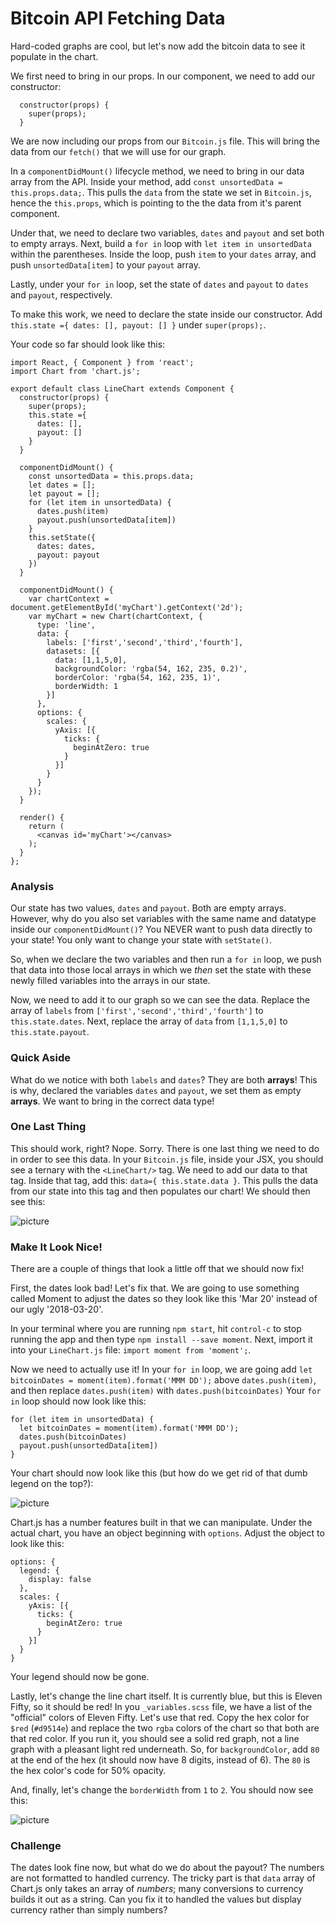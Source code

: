 # Bitcoin API Fetching Data
Hard-coded graphs are cool, but let's now add the bitcoin data to see it populate in the chart.<br>

We first need to bring in our props.  In our component, we need to add our constructor:<br>

```
  constructor(props) {
    super(props);
  }
```

We are now including our props from our `Bitcoin.js` file.  This will bring the data from our `fetch()` that we will use for our graph.<br>

In a `componentDidMount()` lifecycle method, we need to bring in our data array from the API.  Inside your method, add `const unsortedData = this.props.data;`.  This pulls the `data` from the state we set in `Bitcoin.js`, hence the `this.props`, which is pointing to the the data from it's parent component.<br>

Under that, we need to declare two variables, `dates` and `payout` and set both to empty arrays.  Next, build a `for in` loop with `let item in unsortedData` within the parentheses.  Inside the loop, push `item` to your `dates` array, and push `unsortedData[item]` to your `payout` array.<br>

Lastly, under your `for in` loop, set the state of `dates` and `payout` to `dates` and `payout`, respectively.<br>

To make this work, we need to declare the state inside our constructor.  Add `this.state ={ dates: [], payout: [] }` under `super(props);`.<br>

Your code so far should look like this:<br>

```
import React, { Component } from 'react';
import Chart from 'chart.js';

export default class LineChart extends Component {
  constructor(props) {
    super(props);
    this.state ={
      dates: [],
      payout: []
    }
  }

  componentDidMount() {
    const unsortedData = this.props.data;
    let dates = [];
    let payout = [];
    for (let item in unsortedData) {
      dates.push(item)
      payout.push(unsortedData[item])
    }
    this.setState({
      dates: dates,
      payout: payout
    })
  }

  componentDidMount() {
    var chartContext = document.getElementById('myChart').getContext('2d');
    var myChart = new Chart(chartContext, {
      type: 'line',
      data: {
        labels: ['first','second','third','fourth'],
        datasets: [{
          data: [1,1,5,0],
          backgroundColor: 'rgba(54, 162, 235, 0.2)', 
          borderColor: 'rgba(54, 162, 235, 1)',
          borderWidth: 1
        }]
      },
      options: {
        scales: {
          yAxis: [{
            ticks: {
              beginAtZero: true
            }
          }]
        }
      }
    });
  }

  render() {
    return (
      <canvas id='myChart'></canvas>
    );
  }
};
```

### Analysis 
Our state has two values, `dates` and `payout`.  Both are empty arrays.  However, why do you also set variables with the same name and datatype inside our `componentDidMount()`?  You NEVER want to push data directly to your state!  You only want to change your state with `setState()`.<br>

So, when we declare the two variables and then run a `for in` loop, we push that data into those local arrays in which we <i>then</i> set the state with these newly filled variables into the arrays in our state.

Now, we need to add it to our graph so we can see the data.  Replace the array of `labels` from `['first','second','third','fourth']` to `this.state.dates`.  Next, replace the array of `data` from `[1,1,5,0]` to `this.state.payout`.

### Quick Aside

What do we notice with both `labels` and `dates`?  They are both <b>arrays</b>!  This is why, declared the variables `dates` and `payout`, we set them as empty <b>arrays</b>.  We want to bring in the correct data type!  

### One Last Thing
This should work, right?  Nope.  Sorry.  There is one last thing we need to do in order to see this data.  In your `Bitcoin.js` file, inside your JSX, you should see a ternary with the `<LineChart/>` tag.  We need to add our data to that tag.  Inside that tag, add this: `data={ this.state.data }`.  This pulls the data from our state into this tag and then populates our chart!  We should then see this:<br>

![picture](../../assets/7.4.1-filledGraph.png)

### Make It Look Nice!
There are a couple of things that look a little off that we should now fix!<br>

First, the dates look bad!  Let's fix that.  We are going to use something called Moment to adjust the dates so they look like this 'Mar 20' instead of our ugly '2018-03-20'.<br>

In your terminal where you are running `npm start`, hit `control-c` to stop running the app and then type `npm install --save moment`.  Next, import it into your `LineChart.js` file: `import moment from 'moment';`.<br>

Now we need to actually use it!  In your `for in` loop, we are going add `let bitcoinDates = moment(item).format('MMM DD');` above `dates.push(item)`, and then replace `dates.push(item)` with `dates.push(bitcoinDates)`  Your `for in` loop should now look like this:<br>

```
for (let item in unsortedData) {
  let bitcoinDates = moment(item).format('MMM DD');
  dates.push(bitcoinDates)
  payout.push(unsortedData[item])
}
```

Your chart should now look like this (but how do we get rid of that dumb legend on the top?):<br>

![picture](../../assets/7.4.2-dateChange.png)

Chart.js has a number features built in that we can manipulate.  Under the actual chart, you have an object beginning with `options`.  Adjust the object to look like this:<br>

```
options: {
  legend: {
    display: false
  },
  scales: {
    yAxis: [{
      ticks: {
        beginAtZero: true
      }
    }]
  }
}
```

Your legend should now be gone.<br>

Lastly, let's change the line chart itself.  It is currently blue, but this is Eleven Fifty, so it should be red!  In you `_variables.scss` file, we have a list of the "official" colors of Eleven Fifty.  Let's use that red.  Copy the hex color for `$red` (`#d9514e`) and replace the two `rgba` colors of the chart so that both are that red color.  If you run it, you should see a solid red graph, not a line graph with a pleasant light red underneath.  So, for `backgroundColor`, add `80` at the end of the hex (it should now have 8 digits, instead of 6).  The `80` is the hex color's code for 50% opacity.<br>

And, finally, let's change the `borderWidth` from `1` to `2`.  You should now see this:<br>

![picture](../../assets/7.4.3-niceGraph.png)

### Challenge
The dates look fine now, but what do we do about the payout?  The numbers are not formatted to handled currency.  The tricky part is that `data` array of Chart.js only takes an array of <i>numbers</i>; many conversions to currency builds it out as a string.  Can you fix it to handled the values but display currency rather than simply numbers?